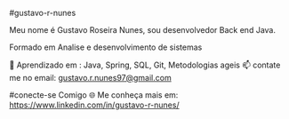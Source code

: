 #gustavo-r-nunes

Meu nome é Gustavo Roseira Nunes, sou desenvolvedor Back end Java.

Formado em Analise e desenvolvimento de sistemas

🔧 Aprendizado em : Java, Spring, SQL, Git, Metodologias ageis
📫 contate me no email: gustavo.r.nunes97@gmail.com

#conecte-se Comigo
🌐 Me conheça mais em: https://www.linkedin.com/in/gustavo-r-nunes/
